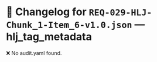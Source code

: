 # 📝 Changelog for `REQ-029-HLJ-Chunk_1-Item_6-v1.0.json` — **hlj_tag_metadata**

❌ No audit.yaml found.

